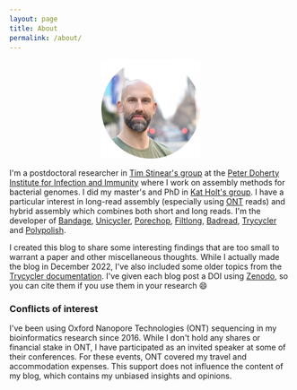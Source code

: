 ```yaml
---
layout: page
title: About
permalink: /about/
---
```


<p align="center"><img src="/assets/images/me.png" alt="Ryan Wick" width="35%"></p>

I'm a postdoctoral researcher in [Tim Stinear's group](https://www.doherty.edu.au/people/tim-stinear) at the [Peter Doherty Institute for Infection and Immunity](https://www.doherty.edu.au) where I work on assembly methods for bacterial genomes. I did my master's and PhD in [Kat Holt's group](https://holtlab.net). I have a particular interest in long-read assembly (especially using [ONT](https://nanoporetech.com) reads) and hybrid assembly which combines both short and long reads. I'm the developer of [Bandage](https://github.com/rrwick/Bandage), [Unicycler](https://github.com/rrwick/Unicycler), [Porechop](https://github.com/rrwick/Porechop), [Filtlong](https://github.com/rrwick/Filtlong), [Badread](https://github.com/rrwick/Badread), [Trycycler](https://github.com/rrwick/Trycycler) and [Polypolish](https://github.com/rrwick/Polypolish).

I created this blog to share some interesting findings that are too small to warrant a paper and other miscellaneous thoughts. While I actually made the blog in December 2022, I've also included some older topics from the [Trycycler documentation](https://github.com/rrwick/Trycycler/wiki). I've given each blog post a DOI using [Zenodo](https://zenodo.org), so you can cite them if you use them in your research :smile:


### Conflicts of interest

I've been using Oxford Nanopore Technologies (ONT) sequencing in my bioinformatics research since 2016. While I don't hold any shares or financial stake in ONT, I have participated as an invited speaker at some of their conferences. For these events, ONT covered my travel and accommodation expenses. This support does not influence the content of my blog, which contains my unbiased insights and opinions.
